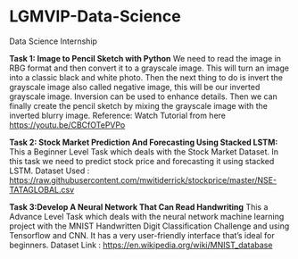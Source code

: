 # LGMVIP-Data-Science

Data Science Internship

**Task 1: Image to Pencil Sketch with Python**
We need to read the image in RBG format and then convert it to a grayscale image. This will turn an image into a classic black and white photo. Then the next thing to do is invert the grayscale image also called negative image, this will be our inverted grayscale image. Inversion can be used to enhance details. Then we can finally create the pencil sketch by mixing the grayscale image with the inverted blurry image. 
Reference: Watch Tutorial from here https://youtu.be/CBCfOTePVPo

**Task 2: Stock Market Prediction And Forecasting Using Stacked LSTM:**
This a Beginner Level Task which deals with the Stock Market Dataset.
In this task we need to predict stock price and forecasting it using stacked LSTM.
Dataset Used : https://raw.githubusercontent.com/mwitiderrick/stockprice/master/NSE-TATAGLOBAL.csv

**Task 3:Develop A Neural Network That Can Read Handwriting**
This a Advance Level Task which deals with the neural network machine learning project with the MNIST Handwritten Digit Classification Challenge and using Tensorflow and CNN.
It has a very user-friendly interface that’s ideal for beginners.
Dataset Link : https://en.wikipedia.org/wiki/MNIST_database

